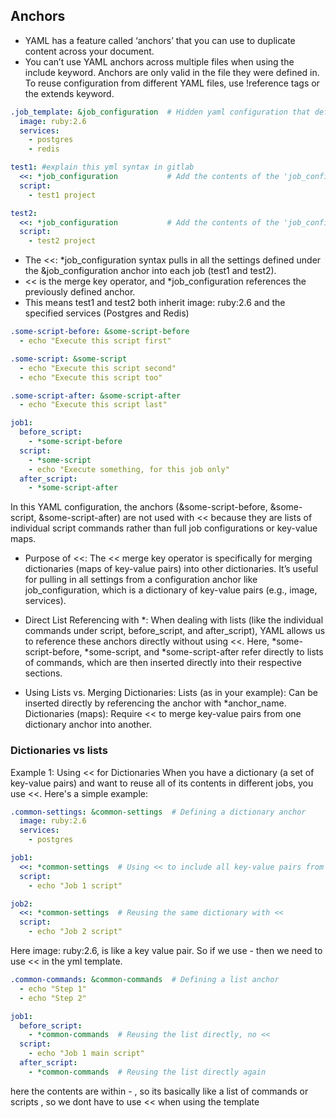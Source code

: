 ﻿## Anchors

- YAML has a feature called ‘anchors’ that you can use to duplicate content across your document.
- You can’t use YAML anchors across multiple files when using the include keyword. Anchors are only valid in the file they were defined in. To reuse configuration from different YAML files, use !reference tags or the extends keyword.

```yaml
.job_template: &job_configuration  # Hidden yaml configuration that defines an anchor named 'job_configuration'
  image: ruby:2.6
  services:
    - postgres
    - redis

test1: #explain this yml syntax in gitlab 
  <<: *job_configuration           # Add the contents of the 'job_configuration' alias
  script:
    - test1 project

test2:
  <<: *job_configuration           # Add the contents of the 'job_configuration' alias
  script:
    - test2 project
```

- The <<: *job_configuration syntax pulls in all the settings defined under the &job_configuration anchor into each job (test1 and test2).
- << is the merge key operator, and *job_configuration references the previously defined anchor.
- This means test1 and test2 both inherit image: ruby:2.6 and the specified services (Postgres and Redis)

```yaml
.some-script-before: &some-script-before
  - echo "Execute this script first"

.some-script: &some-script
  - echo "Execute this script second"
  - echo "Execute this script too"

.some-script-after: &some-script-after
  - echo "Execute this script last"

job1:
  before_script:
    - *some-script-before
  script:
    - *some-script
    - echo "Execute something, for this job only"
  after_script:
    - *some-script-after
```
In this YAML configuration, the anchors (&some-script-before, &some-script, &some-script-after) are not used with << because they are lists of individual script commands rather than full job configurations or key-value maps.

- Purpose of <<:
The << merge key operator is specifically for merging dictionaries (maps of key-value pairs) into other dictionaries. It’s useful for pulling in all settings from a configuration anchor like job_configuration, which is a dictionary of key-value pairs (e.g., image, services).


- Direct List Referencing with *:
When dealing with lists (like the individual commands under script, before_script, and after_script), YAML allows us to reference these anchors directly without using <<. Here, *some-script-before, *some-script, and *some-script-after refer directly to lists of commands, which are then inserted directly into their respective sections.


- Using Lists vs. Merging Dictionaries:
Lists (as in your example): Can be inserted directly by referencing the anchor with *anchor_name.
Dictionaries (maps): Require << to merge key-value pairs from one dictionary anchor into another.

### Dictionaries vs lists
Example 1: Using << for Dictionaries
When you have a dictionary (a set of key-value pairs) and want to reuse all of its contents in different jobs, you use <<. Here's a simple example:

```yaml
.common-settings: &common-settings  # Defining a dictionary anchor
  image: ruby:2.6
  services:
    - postgres

job1:
  <<: *common-settings  # Using << to include all key-value pairs from common-settings
  script:
    - echo "Job 1 script"

job2:
  <<: *common-settings  # Reusing the same dictionary with <<
  script:
    - echo "Job 2 script"
```
Here image: ruby:2.6, is like a key value pair. So if we use - then we need to use << in the yml template.


```yaml
.common-commands: &common-commands  # Defining a list anchor
  - echo "Step 1"
  - echo "Step 2"

job1:
  before_script:
    - *common-commands  # Reusing the list directly, no <<
  script:
    - echo "Job 1 main script"
  after_script:
    - *common-commands  # Reusing the list directly again

```

here the contents are within - , so its basically like a list of commands or scripts , so we dont have to use 
<< when using the template